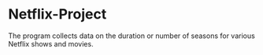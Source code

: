 # Netflix-Project
The program collects data on the duration or number of seasons for various Netflix shows and movies.

